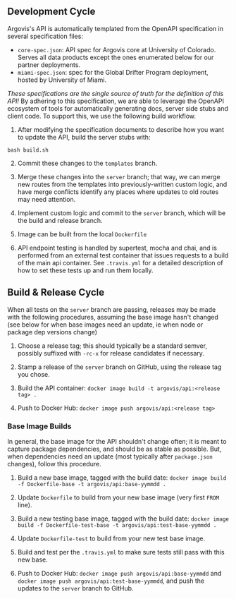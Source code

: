 ## Development Cycle

Argovis's API is automatically templated from the OpenAPI specification in several specification files:

 - `core-spec.json`: API spec for Argovis core at University of Colorado. Serves all data products except the ones enumerated below for our partner deployments.
 - `miami-spec.json`: spec for the Global Drifter Program deployment, hosted by University of Miami.

_These specifications are the single source of truth for the definition of this API!_ By adhering to this specification, we are able to leverage the OpenAPI ecosystem of tools for automatically generating docs, server side stubs and client code. To support this, we use the following build workflow.

1. After modifying the specification documents to describe how you want to update the API, build the server stubs with:

```
bash build.sh
```

2. Commit these changes to the `templates` branch.

3. Merge these changes into the `server` branch; that way, we can merge new routes from the templates into previously-written custom logic, and have merge conflicts identify any places where updates to old routes may need attention.

4. Implement custom logic and commit to the `server` branch, which will be the build and release branch.

5. Image can be built from the local `Dockerfile`

6. API endpoint testing is handled by supertest, mocha and chai, and is performed from an external test container that issues requests to a build of the main api container. See `.travis.yml` for a detailed description of how to set these tests up and run them locally.

## Build & Release Cycle

When all tests on the `server` branch are passing, releases may be made with the following procedures, assuming the base image hasn't changed (see below for when base images need an update, ie when node or package dep versions change)

1. Choose a release tag; this should typically be a standard semver, possibly suffixed with `-rc-x` for release candidates if necessary.

2. Stamp a release of the `server` branch on GitHub, using the release tag you chose.

3. Build the API container: `docker image build -t argovis/api:<release tag> .`

4. Push to Docker Hub: `docker image push argovis/api:<release tag>`

### Base Image Builds

In general, the base image for the API shouldn't change often; it is meant to capture package dependencies, and should be as stable as possible. But, when dependencies need an update (most typically after `package.json` changes), follow this procedure.

1. Build a new base image, tagged with the build date:  `docker image build -f Dockerfile-base -t argovis/api:base-yymmdd .`

2. Update `Dockerfile` to build from your new base image (very first `FROM` line).

3. Build a new testing base image, tagged with the build date:  `docker image build -f Dockerfile-test-base -t argovis/api:test-base-yymmdd .`

4. Update `Dockerfile-test` to build from your new test base image.

3. Build and test per the `.travis.yml` to make sure tests still pass with this new base.

2. Push to Docker Hub: `docker image push argovis/api:base-yymmdd` and `docker image push argovis/api:test-base-yymmdd`, and push the updates to the `server` branch to GitHub.